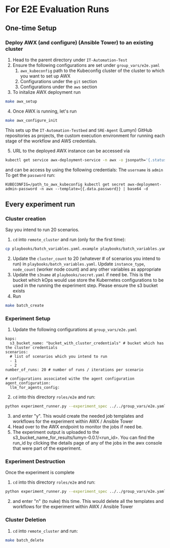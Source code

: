 # For E2E Evaluation Runs

## One-time Setup
### Deploy AWX (and configure) (Ansible Tower)  to an existing cluster
1. Head to the parent directory under `IT-Automation-Test`
2. Ensure the following configurations are set under `group_vars/e2e.yaml`
    1. `awx_kubeconfig` path to the Kubeconfig cluster of the cluster to which you want to set up AWX
    2. Configurations under the `git` section
    3. Configurations under the `aws` section
3. To initalize AWX deployment run
```bash
make awx_setup
```
4. Once AWX is running,  let's run
```bash
make awx_configure_init
```
This sets up the `IT-Automation-Testbed` and `SRE-Agent` (Lumyn) GitHub repositories as projects, the custom execution environment for running each stage of the workflow and AWS credentials. 

5. URL to the deployed AWX instance can be accessed via
```bash
kubectl get service awx-deployment-service -n awx -o jsonpath='{.status.loadBalancer.ingress[0].hostname}'
```
and can be access by using the following credentials:
The `username` is `admin`
To get the `password` run:
```
KUBECONFIG=/path_to_awx_kubeconfig kubectl get secret awx-deployment-admin-password -n awx --template={{.data.password}} | base64 -d
```

## Every experiment run
### Cluster creation
Say you intend to run 20 scenarios. 
1. `cd` into `remote_cluster` and run (only for the first time):
```bash
cp playbooks/batch_variables.yaml.example playbooks/batch_variables.yaml
```
2. Update the `cluster_count` to 20 (whatever # of scenarios you intend to run) in `playbooks/batch_variables.yaml`. Update `instance_type`, `node_count` (worker node count) and any other variables as appropriate
3. Update the `s3name` at `playbooks/secret.yaml` if need be. This is the bucket which kOps would use store the Kubernetes configurations to be used in the running the experiment step. Please ensure the s3 bucket exists
4. Run
```bash
make batch_create
```

### Experiment Setup
1. Update the following configurations at `group_vars/e2e.yaml`
```
kops:
  s3_bucket_name: "bucket_with_cluster_credentials" # bucket which has the cluster credentials
scenarios:
  # list of scenarios which you intend to run
  - 1
  - 2
number_of_runs: 20 # number of runs / iterations per scenario

# configurations associated withe the agent configuration
agent_configuration:
  llm_for_agents_config:
```
2. `cd` into this directory `roles/e2e` and run:
```bash
python experiment_runner.py --experiment_spec ../../group_vars/e2e.yaml --batch_variables ../../remote_cluster/playbooks/batch_variables.yaml --path ../../
```
3. and enter "y". This would create the needed job templates and workflows for the experiment within AWX / Ansible Tower
4. Head over to the AWX endpoint to monitor the jobs if need be.
5. The experiment output is uploaded to the s3_bucket_name_for_results/lumyn-0.0.1/<run_id>. You can find the run_id by clicking the details page of any of the jobs in the awx console that were part of the experiment.

### Experiment Destruction
Once the experiment is complete
1. `cd` into this directory `roles/e2e` and run:
```bash
python experiment_runner.py --experiment_spec ../../group_vars/e2e.yaml --batch_variables ../../remote_cluster/playbooks/batch_variables.yaml --path ../../
```
2. and enter "n" (to nuke) this time. This would delete all the templates and workflows for the experiment within AWX / Ansible Tower

### Cluster Deletion
1. `cd` into `remote_cluster` and run:
```bash
make batch_delete
```
